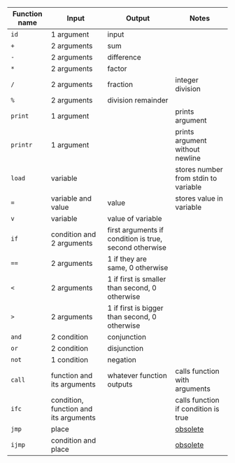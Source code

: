 
| Function name | Input | Output | Notes |
| ------------- | ----- | ------ | ----- |
| `id` | 1 argument | input | |
| `+` | 2 arguments | sum | |
| `-` | 2 arguments | difference | |
| `*` | 2 arguments | factor | |
| `/` | 2 arguments | fraction | integer division |
| `%` | 2 arguments | division remainder | |
| `print` | 1 argument | | prints argument |
| `printr` | 1 argument | | prints argument without newline |
| `load` | variable | | stores number from stdin to variable |
| `=` | variable and value | value | stores value in variable |
| `v` | variable | value of variable | |
| `if` | condition and 2 arguments | first arguments if condition is true, second otherwise | |
| `==` | 2 arguments | 1 if they are same, 0 otherwise | |
| `<` | 2 arguments | 1 if first is smaller than second, 0 otherwise | |
| `>` | 2 arguments | 1 if first is bigger than second, 0 otherwise | |
| `and` | 2 condition | conjunction | |
| `or` | 2 condition | disjunction | |
| `not` | 1 condition | negation | |
| `call` | function and its arguments | whatever function outputs | calls function with arguments |
| `ifc` | condition, function and its arguments | | calls function if condition is true |
| `jmp` | place | | [obsolete](obsolete.md) |
| `ijmp` | condition and place | | [obsolete](obsolete.md) |
